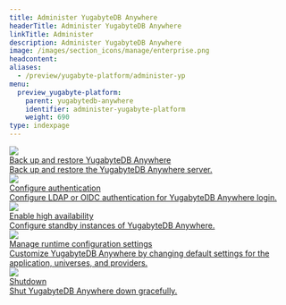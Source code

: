 ```yaml
---
title: Administer YugabyteDB Anywhere
headerTitle: Administer YugabyteDB Anywhere
linkTitle: Administer
description: Administer YugabyteDB Anywhere
image: /images/section_icons/manage/enterprise.png
headcontent:
aliases:
  - /preview/yugabyte-platform/administer-yp
menu:
  preview_yugabyte-platform:
    parent: yugabytedb-anywhere
    identifier: administer-yugabyte-platform
    weight: 690
type: indexpage
---
```


<div class="row">

  <div class="col-12 col-md-6 col-lg-12 col-xl-6">
    <a class="section-link icon-offset" href="back-up-restore-yp/">
      <div class="head">
        <img class="icon" src="/images/section_icons/manage/backup.png" aria-hidden="true" />
        <div class="title">Back up and restore YugabyteDB Anywhere</div>
      </div>
      <div class="body">
        Back up and restore the YugabyteDB Anywhere server.
      </div>
    </a>
  </div>

  <div class="col-12 col-md-6 col-lg-12 col-xl-6">
    <a class="section-link icon-offset" href="ldap-authentication/">
      <div class="head">
        <img class="icon" src="/images/section_icons/secure/authentication.png" aria-hidden="true" />
        <div class="title">Configure authentication</div>
      </div>
      <div class="body">
       Configure LDAP or OIDC authentication for YugabyteDB Anywhere login.
      </div>
    </a>
  </div>

  <div class="col-12 col-md-6 col-lg-12 col-xl-6">
    <a class="section-link icon-offset" href="high-availability/">
      <div class="head">
        <img class="icon" src="/images/section_icons/deploy/manual-deployment.png" aria-hidden="true" />
        <div class="title">Enable high availability</div>
      </div>
      <div class="body">
        Configure standby instances of YugabyteDB Anywhere.
      </div>
    </a>
  </div>

  <div class="col-12 col-md-6 col-lg-12 col-xl-6">
    <a class="section-link icon-offset" href="manage-runtime-config/">
      <div class="head">
        <img class="icon" src="/images/section_icons/manage/enterprise.png" aria-hidden="true" />
        <div class="title">Manage runtime configuration settings</div>
      </div>
      <div class="body">
        Customize YugabyteDB Anywhere by changing default settings for the application, universes, and providers.
      </div>
    </a>
  </div>

  <div class="col-12 col-md-6 col-lg-12 col-xl-6">
    <a class="section-link icon-offset" href="shutdown/">
      <div class="head">
        <img class="icon" src="/images/section_icons/manage/enterprise.png" aria-hidden="true" />
        <div class="title">Shutdown</div>
      </div>
      <div class="body">
        Shut YugabyteDB Anywhere down gracefully.
      </div>
    </a>
  </div>

</div>
